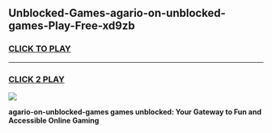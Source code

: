 
## Unblocked-Games-agario-on-unblocked-games-Play-Free-xd9zb
<h3>
<a href="https://premium76.site?title=agario-on-unblocked-games&ref=24M">CLICK TO PLAY</a></h3>
<hr>

<h3>
<a href="https://premium76.site?title=agario-on-unblocked-games&ref=24M">CLICK 2 PLAY</a>
  
</h3>

<a href="https://premium76.site?title=agario-on-unblocked-games&ref=24M"><img src="https://clearcache.store/games.png"></a>


**agario-on-unblocked-games games unblocked: Your Gateway to Fun and Accessible Online Gaming**
